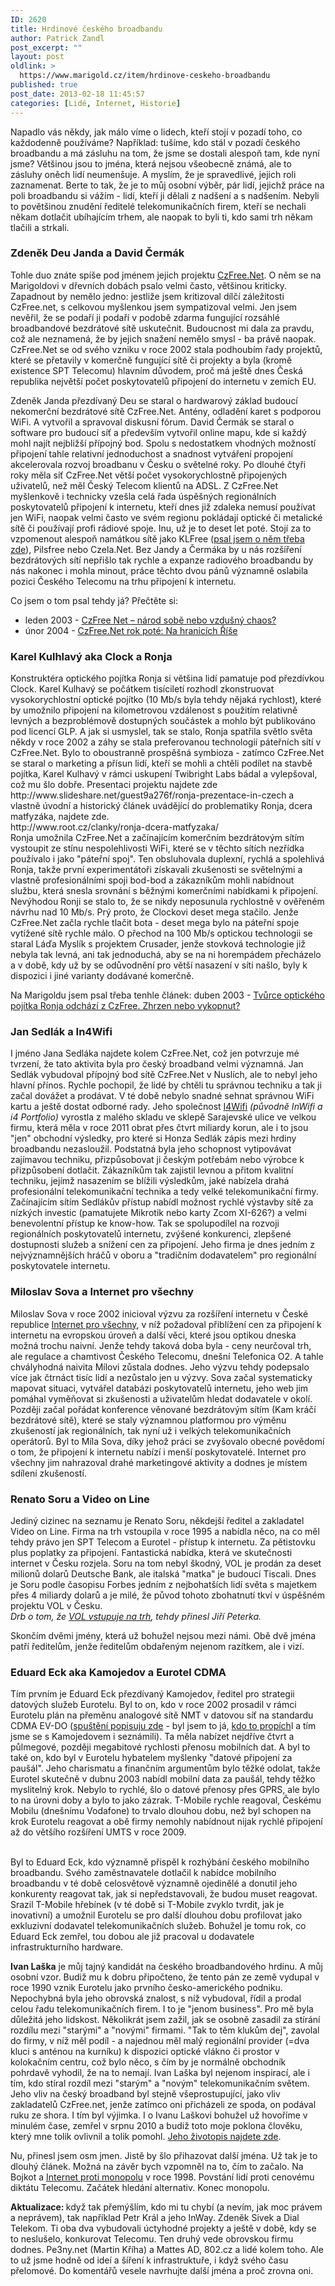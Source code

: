 ```yaml
---
ID: 2620
title: Hrdinové českého broadbandu
author: Patrick Zandl
post_excerpt: ""
layout: post
oldlink: >
  https://www.marigold.cz/item/hrdinove-ceskeho-broadbandu
published: true
post_date: 2013-02-18 11:45:57
categories: [Lidé, Internet, Historie]
---
```

<p>Napadlo vás někdy, jak málo víme o lidech, kteří stojí v pozadí toho, co každodenně používáme? Například: tušíme, kdo stál v pozadí českého broadbandu a má zásluhu na tom, že jsme se dostali alespoň tam, kde nyní jsme? Většinou jsou to jména, která nejsou všeobecně známá, ale to zásluhy oněch lidí neumenšuje. A myslím, že je spravedlivé, jejich roli zaznamenat. Berte to tak, že je to můj osobní výběr, pár lidí, jejichž práce na poli broadbandu si vážím - lidí, kteří ji dělali z nadšení a s nadšením. Nebyli to povětšinou znudění ředitelé telekomunikačních firem, kteří se nechali někam dotlačit ubíhajícím trhem, ale naopak to byli ti, kdo sami trh někam tlačili a strkali.</p>

<h3>Zdeněk Deu Janda a David Čermák</h3>
<p>Tohle duo znáte spíše pod jménem jejich projektu <a href="http://www.czfree.net">CzFree.Net</a>. O něm se na Marigoldovi v dřevních dobách psalo velmi často, většinou kriticky. Zapadnout by nemělo jedno: jestliže jsem kritizoval dílčí záležitosti CzFree.net, s celkovou myšlenkou jsem sympatizoval velmi. Jen jsem nevěřil, že se podaří ji podaří v podobě zdarma fungující rozsáhlé broadbandové bezdrátové sítě uskutečnit. Budoucnost mi dala za pravdu, což ale neznamená, že by jejich snažení nemělo smysl - ba právě naopak. CzFree.Net se od svého vzniku v roce 2002 stala podhoubím řady projektů, které se přetavily v komerčně fungující sítě či projekty a byla (kromě existence SPT Telecomu) hlavním důvodem, proč má ještě dnes Česká republika největší počet poskytovatelů připojení do internetu v zemích EU.</p>
<p>Zdeněk Janda přezdívaný Deu se staral o hardwarový základ budoucí nekomerční bezdrátové sítě CzFree.Net. Antény, odladění karet s podporou WiFi. A vytvořil a spravoval diskusní fórum. David Čermák se staral o software pro budoucí síť a především vytvořil online mapu, kde si každý mohl najít nejbližší přípojný bod. Spolu s nedostatkem vhodných možností připojení tahle relativní jednoduchost a snadnost vytváření propojení akcelerovala rozvoj broadbanu v Česku o světelné roky. Po dlouhé čtyři roky měla síť CzFree.Net větší počet vysokorychlostně připojených uživatelů, než měl Český Telecom klientů na ADSL. Z CzFree.Net myšlenkově i technicky vzešla celá řada úspěšných regionálních poskytovatelů připojení k internetu, kteří dnes již zdaleka nemusí používat jen WiFi, naopak velmi často ve svém regionu pokládají optické či metalické sítě či používají profi rádiové spoje. Inu, už je to deset let poté. Stojí za to vzpomenout alespoň namátkou sítě jako KLFree (<a href="http://www.marigold.cz/item/klfree-net-jako-eserocko-nebo-obcanske-sdruzeni">psal jsem o něm třeba zde</a>), Pilsfree nebo Czela.Net. Bez Jandy a Čermáka by u nás rozšíření bezdrátových sítí nepřišlo tak rychle a expanze radiového broadbandu by nás nakonec i mohla minout, práce těchto dvou pánů významně oslabila pozici Českého Telecomu na trhu připojení k internetu.</p>
<p>Co jsem o tom psal tehdy já? Přečtěte si: </p>
<ul>
<li>leden 2003 - <a href="http://www.marigold.cz/item/czfree-net-narod-sobe-nebo-vzdusny-chaos">CzFree Net – národ sobě nebo vzdušný chaos?</a> </li>
<li>únor 2004 - <a href="http://www.marigold.cz/item/czfree-net-rok-pote-na-hranicich-rise-1087">CzFree.Net rok poté: Na hranicích Říše</a></li>
</ul>
<h3>Karel Kulhlavý aka Clock a Ronja</h3>
<p>Konstruktéra optického pojítka Ronja si většina lidí pamatuje pod přezdívkou Clock. Karel Kulhavý se počátkem tisíciletí rozhodl zkonstruovat vysokorychlostní optické pojítko (10 Mb/s byla tehdy nějaká rychlost), které by umožnilo připojení na kilometrovou vzdálenost s použitím relativně levných a bezproblémově dostupných součástek a mohlo být publikováno pod licencí GLP. A jak si usmyslel, tak se stalo, Ronja spatřila světlo světa někdy v roce 2002 a záhy se stala preferovanou technologií páteřních sítí v CzFree.Net. Bylo to oboustranně prospěšná symbioza - zatímco CzFree.Net se staral o marketing a přísun lidí, kteří se mohli a chtěli podílet na stavbě pojítka, Karel Kulhavý v rámci uskupení Twibright Labs bádal a vylepšoval, což mu šlo dobře. Presentaci projektu najdete zde http://www.slideshare.net/guest9a276f/ronja-prezentace-in-czech a vlastně úvodní a historický článek uvádějící do problematiky Ronja, dcera matfyzáka, najdete zde. <br />http://www.root.cz/clanky/ronja-dcera-matfyzaka/<br />Ronja umožnila CzFree.Net a začínajícím komerčním bezdrátovým sítím vystoupit ze stínu nespolehlivosti WiFi, které se v těchto sítích nezřídka používalo i jako "páteřní spoj". Ten obsluhovala duplexní, rychlá a spolehlivá Ronja, takže první experimentátoři získavali zkušenosti se světelnými a vlastně profesionálními spoji bod-bod a zákazníkům mohli nabídnout službu, která snesla srovnání s běžnými komerčními nabídkami k připojení. Nevýhodou Ronji se stalo to, že se nikdy neposunula rychlostně v ověřeném návrhu nad 10 Mb/s. Prý proto, že Clockovi deset mega stačilo. Jenže CzFree.Net začla rychle tlačit bota - deset mega bylo na páteřní spoje vytížené sítě rychle málo. O přechod na 100 Mb/s optickou technologii se staral Láďa Myslík s projektem Crusader, jenže stovková technologie již nebyla tak levná, ani tak jednoduchá, aby se na ni horempádem přecházelo a v době, kdy už by se odůvodnění pro větší nasazení v síti našlo, byly k dispozici i jiné varianty dodávané komerčně.</p>
<p>Na Marigoldu jsem psal třeba tenhle článek: duben 2003 - <a href="http://www.marigold.cz/item/tvurce-optickeho-pojitka-ronja-odchazi-z-czfree-zhrzen-nebo-vykopnut">Tvůrce optického pojítka Ronja odchází z CzFree. Zhrzen nebo vykopnut?</a></p>
<h3>Jan Sedlák a In4Wifi</h3>
<p>I jméno Jana Sedláka najdete kolem CzFree.Net, což jen potvrzuje mé tvrzení, že tato aktivita byla pro český broadband velmi významná. Jan Sedlák vybudoval přípojný bod sítě CzFree.Net v Nuslích, ale to nebyl jeho hlavní přínos. Rychle pochopil, že lidé by chtěli tu správnou techniku a tak ji začal dovážet a prodávat. V té době nebylo snadné sehnat správnou WiFi kartu a ještě dostat odborné rady. Jeho společnost <a href="http://www.i4wifi.cz">I4Wifi</a> <em>(původně InWifi a i4 Portfolio)</em> vyrostla z malého skladu ve sklepě Sarajevské ulice ve velkou firmu, která měla v roce 2011 obrat přes čtvrt miliardy korun, ale i to jsou "jen" obchodní výsledky, pro které si Honza Sedlák zápis mezi hrdiny broadbandu nezasloužil. Podstatná byla jeho schopnost vytipovávat zajímavou techniku, přizpůsobovat ji českým potřebám nebo výrobce k přizpůsobení dotlačit. Zákazníkům tak zajistil levnou a přitom kvalitní techniku, jejímž nasazením se blížili výsledkům, jaké nabízela drahá profesionální telekomunikační technika a tedy velké telekomunikační firmy. Začínajícím sítím Sedlákův přístup nabídl možnost rychlé výstavby sítě za nízkých investic (pamatujete Mikrotik nebo karty Zcom XI-626?) a velmi benevolentní přístup ke know-how. Tak se spolupodílel na rozvoji regionálních poskytovatelů internetu, zvýšené konkurenci, zlepšené dostupnosti služeb a snížení cen za připojení. Jeho firma je dnes jedním z nejvýznamnějších hráčů v oboru a "tradičním dodavatelem" pro regionální poskytovatele internetu.</p>
<h3>Miloslav Sova a Internet pro všechny</h3>
<p>Miloslav Sova v roce 2002 inicioval výzvu za rozšíření internetu v České republice <a href="http://www.ipv.cz">Internet pro všechny</a>, v níž požadoval přiblížení cen za připojení k internetu na evropskou úroveň a další věci, které jsou optikou dneska možná trochu naivní. Jenže tehdy taková doba byla - ceny neurčoval trh, ale regulace a chamtivost Českého Telecomu, dnešní Telefonica O2. A tahle chvályhodná naivita Mílovi zůstala dodnes. Jeho výzvu tehdy podepsalo více jak čtrnáct tisíc lidí a nezůstalo jen u výzvy. Sova začal systematicky mapovat situaci, vytvářel databázi poskytovatelů internetu, jeho web jim pomáhal vyměňovat si zkušenosti a uživatelům hledat dodavatele v okolí. Později začal pořádat konference věnované bezdrátovým sítím (Kam kráčí bezdrátové sítě), které se staly významnou platformou pro výměnu zkušeností jak regionálních, tak nyní už i velkých telekomunikačních operátorů. Byl to Míla Sova, díky jehož práci se zvyšovalo obecné povědomí o tom, že připojení k internetu nabízí i menší poskytovatelé. Internet pro všechny jim nahrazoval drahé marketingové aktivity a dodnes je místem sdílení zkušeností.</p>
<h3>Renato Soru a Video on Line</h3>
<p>Jediný cizinec na seznamu je Renato Soru, někdejší ředitel a zakladatel Video on Line. Firma na trh vstoupila v roce 1995 a nabídla něco, na co měl tehdy právo jen SPT Telecom a Eurotel - přístup k internetu. Za pětistovku plus poplatky za připojení. Fantastická nabídka, která ve skutečnosti internet v Česku rozjela. Soru na tom nebyl škodný, VOL je prodán za deset milionů dolarů Deutsche Bank, ale italská "matka" je budoucí Tiscali. Dnes je Soru podle časopisu Forbes jedním z nejbohatších lidí světa s majetkem přes 4 miliardy dolarů a je milé, že původ tohoto zbohatnutí tkví v úspěšném projektu VOL v Česku. <br /><em>Drb o tom, že <a href="http://www.earchiv.cz/a95/a534k703.php3">VOL vstupuje na trh</a>, tehdy přinesl Jiří Peterka. </em></p>
<p>Skončím dvěmi jmény, která už bohužel nejsou mezi námi. Obě dvě jména patří ředitelům, jenže ředitelům obdařeným nejenom razítkem, ale i vizí.</p>
<h3>Eduard Eck aka Kamojedov a Eurotel CDMA</h3>
<p>Tím prvním je Eduard Eck přezdívaný Kamojedov, ředitel pro strategii datových služeb Eurotelu. Byl to on, kdo v roce 2002 prosadil v rámci Eurotelu plán na přeměnu analogové sítě NMT v datovou síť na standardu CDMA EV-DO (<a href="http://www.marigold.cz/item/eurotel-spousti-prvni-3g-sit-u-nas-cdma2000-ev-do">spuštění popisuju zde</a> - byl jsem to já, <a href="http://mobil.idnes.cz/eurotel-planuje-vysokorychlostni-internetovou-sit-rychlejsi-nez-adsl-po-cele-cr-gi2-/mob_tech.aspx?c=A031026_5235884_mob_tech">kdo to propích</a>l a tím jsme se s Kamojedovem i seznámili). Ta měla nabízet nejdříve čtvrt a půlmegové, později megabitové rychlosti přenosu mobilních dat. A byl to také on, kdo byl v Eurotelu hybatelem myšlenky "datové připojení za paušál". Jeho charismatu a finančním argumentům bylo těžké odolat, takže Eurotel skutečně v dubnu 2003 nabídl mobilní data za paušál, tehdy těžko myslitelný krok. Nebylo to rychlé, šlo o datové přenosy přes GPRS, ale bylo to na úrovni doby a bylo to jako zázrak. T-Mobile rychle reagoval, Českému Mobilu (dnešnímu Vodafone) to trvalo dlouhou dobu, než byl schopen na krok Eurotelu reagovat a obě firmy nemohly nabídnout nijak rychlé připojení až do většího rozšíření UMTS v roce 2009.</p>
<p><br />Byl to Eduard Eck, kdo významně přispěl k rozhýbání českého mobilního broadbandu. Svého zaměstnavatele dotlačil k nabídce mobilního broadbandu v té době celosvětově významně ojedinělé a donutil jeho konkurenty reagovat tak, jak si nepředstavovali, že budou muset reagovat. Srazil T-Mobile hřebínek (v té době si T-Mobile zvyklo tvrdit, jak je inovativní) a umožnil Eurotelu se pro další dlouhou dobu profilovat jako exkluzivní dodavatel telekomunikačních služeb. Bohužel je tomu rok, co Eduard Eck zemřel, tou dobou ale již pracoval u dodavatele infrastrukturního hardware.</p>
<p><strong>Ivan Laška</strong> je můj tajný kandidát na českého broadbandového hrdinu. A můj osobní vzor. Budiž mu k dobru připočteno, že tento pán ze země vydupal v roce 1990 vznik Eurotelu jako prvního česko-amerického podniku. Nepochybná byla jeho obrovská znalost, s níž vybudoval, řídil a prodal celou řadu telekomunikačních firem. I to je "jenom business". Pro mě byla důležitá jeho lidskost. Několikrát jsem zažil, jak se osobně zasadil za stírání rozdílu mezi "starými" a "novými" firmami. "Tak to těm klukům dej", zavolal do firmy, v níž měl podíl - a najednou měl malý regionální provider (=dva kluci s anténou na kurníku) k dispozici optické vlákno či prostor v kolokačním centru, což bylo něco, s čím by je normálně obchodník pohrdavě vyhodil, že na to nemají. Ivan Laška byl nejenom inspirací, ale i tím, kdo stíral rozdíl mezi "starým" a "novým" telekomunikačním světem. Jeho vliv na český broadband byl stejně všeprostupující, jako vliv zakladatelů CzFree.net, jenže zatímco oni přicházeli ze spoda, on podával ruku ze shora. I tím byl výjimka. I o Ivanu Laškovi bohužel už hovoříme v minulém čase, zemřel v srpnu 2010 a budiž toto moje poklona člověku, který mne tolik ovlivnil a tolik pomohl. <a href="http://ivanlaska.wordpress.com/curriculum-vitae/">Jeho životopis najdete zde</a>. </p>
<p>Nu, přinesl jsem osm jmen. Jistě by šlo přihazovat další jména. Už tak je to dlouhý článek. Možná na závěr bych vzpomněl na to, čím to začalo. Na Bojkot a <a href="http://mobil.idnes.cz/zdvihneme-hlavy-internet-proti-monopolu-fp8-/mobilni-operatori.aspx?c=981105_0004471_mob_operatori">Internet proti monopolu</a> v roce 1998. Povstání lidí proti cenovému diktátu Telecomu. Začátek hledání alternativ. Konec monopolu.</p>
<p><strong>Aktualizace: </strong>když tak přemýšlím, kdo mi tu chybí (a nevím, jak moc právem a neprávem), tak například Petr Král a jeho InWay. Zdeněk Sivek a Dial Telekom. Ti oba dva vybudovali úctyhodné projekty a ještě v době, kdy se to neslušelo, konkurovat Telecomu. Ten druhý vede obrovskou firmu dodnes. Pe3ny.net (Martin Kříha) a Mattes AD, 802.cz a lidé kolem toho. Ale to už jsme hodně od ideí a šíření k infrastruktuře, i když svého času přelomové. Do komentářů vesele navrhujte další jména a proč zrovna oni. </p>